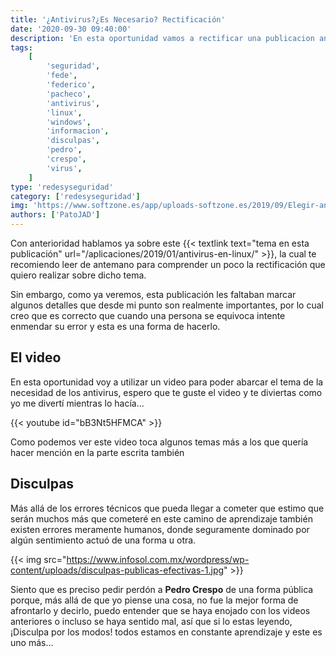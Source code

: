 ```yaml
---
title: '¿Antivirus?¿Es Necesario? Rectificación'
date: '2020-09-30 09:40:00'
description: 'En esta oportunidad vamos a rectificar una publicacion anterior con el fin de dejar las cosas mas claras'
tags:
    [
        'seguridad',
        'fede',
        'federico',
        'pacheco',
        'antivirus',
        'linux',
        'windows',
        'informacion',
        'disculpas',
        'pedro',
        'crespo',
        'virus',
    ]
type: 'redesyseguridad'
category: ['redesyseguridad']
img: 'https://www.softzone.es/app/uploads-softzone.es/2019/09/Elegir-antivirus.jpg'
authors: ['PatoJAD']
---
```


Con anterioridad hablamos ya sobre este {{< textlink text="tema en esta publicación" url="/aplicaciones/2019/01/antivirus-en-linux/" >}}, la cual te recomiendo leer de antemano para comprender un poco la rectificación que quiero realizar sobre dicho tema.

Sin embargo, como ya veremos, esta publicación les faltaban marcar algunos detalles que desde mi punto son realmente importantes, por lo cual creo que es correcto que cuando una persona se equivoca intente enmendar su error y esta es una forma de hacerlo.

## El video

En esta oportunidad voy a utilizar un video para poder abarcar el tema de la necesidad de los antivirus, espero que te guste el video y te diviertas como yo me divertí mientras lo hacía...

{{< youtube id="bB3Nt5HFMCA" >}}

Como podemos ver este video toca algunos temas más a los que quería hacer mención en la parte escrita también

## Disculpas

Más allá de los errores técnicos que pueda llegar a cometer que estimo que serán muchos más que cometeré en este camino de aprendizaje también existen errores meramente humanos, donde seguramente dominado por algún sentimiento actuó de una forma u otra.

{{< img src="https://www.infosol.com.mx/wordpress/wp-content/uploads/disculpas-publicas-efectivas-1.jpg" >}}

Siento que es preciso pedir perdón a **Pedro Crespo** de una forma pública porque, más allá de que yo piense una cosa, no fue la mejor forma de afrontarlo y decirlo, puedo entender que se haya enojado con los videos anteriores o incluso se haya sentido mal, así que si lo estas leyendo, ¡Disculpa por los modos! todos estamos en constante aprendizaje y este es uno más...
